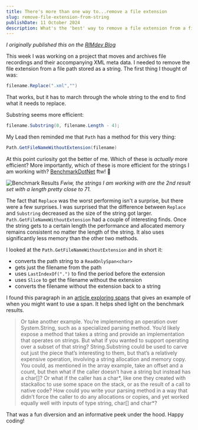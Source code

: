```yaml
---
title: There's more than one way to...remove a file extension
slug: remove-file-extension-from-string
publishDate: 11 October 2024
description: What's the 'best' way to remove a file extension from a file path string?
---
```


_I originally published this on the [RIMdev Blog](https://rimdev.io/remove-file-extension-from-string)_

This week I was working on a project that moves and archives file recordings and their accompanying XML meta data. I needed to remove the file extension from a file path stored as a string. The first thing I thought of was:

```csharp
filename.Replace(".xml","")
```

That works, but it has to march through the whole string to the end to find what it needs to replace. 

Substring seems more efficient:

```csharp
filename.Substring(0, filename.Length - 4);
```

My Lead then reminded me that `Path` has a method for this very thing:

```csharp
Path.GetFileNameWithoutExtension(filename)
```

At this point curiosity got the better of me. Which of these is _actually_ more efficient? More importantly, which of these is more efficient for the strings I am working with? [BenchmarkDotNet](https://github.com/dotnet/BenchmarkDotNet) ftw! 🎉

![Benchmark Results](/assets/blog/remove-file-extensions/removeextensionbenchmark.jpg)
_Fwiw, the strings I am working with are the 2nd result set with a length pretty close to 71._

The fact that `Replace` was the worst performing isn't a surprise, but there were a few surprises. I was surprised that the difference between `Replace` and `Substring` decreased as the size of the string got larger. `Path.GetFileNameWithoutExtension` had a couple of interesting finds. Once the string gets to a certain length the performance and allocated memory remains consistent no matter the length of the string. It also uses significantly less memory than the other two methods. 

I looked at the `Path.GetFileNameWithoutExtension` and in short it:
- converts the path string to a `ReadOnlySpan<char>`
- gets just the filename from the path
- uses `LastIndexOf(".")` to find the period before the extension
- uses `Slice` to get the filename without the extension
- converts the filename without the extension back to a string

I found this paragraph in an [article exploring spans](https://learn.microsoft.com/en-us/archive/msdn-magazine/2018/january/csharp-all-about-span-exploring-a-new-net-mainstay) that gives an example of when you might want to use a span. It helps shed light on the benchmark results. 

> Or take another example. You’re implementing an operation over System.String, such as a specialized parsing method. You’d likely expose a method that takes a string and provide an implementation that operates on strings. But what if you wanted to support operating over a subset of that string? String.Substring could be used to carve out just the piece that’s interesting to them, but that’s a relatively expensive operation, involving a string allocation and memory copy. You could, as mentioned in the array example, take an offset and a count, but then what if the caller doesn’t have a string but instead has a char[]? Or what if the caller has a char*, like one they created with stackalloc to use some space on the stack, or as the result of a call to native code? How could you write your parsing method in a way that didn’t force the caller to do any allocations or copies, and yet worked equally well with inputs of type string, char[] and char*?

That was a fun diversion and an informative peek under the hood. Happy coding!